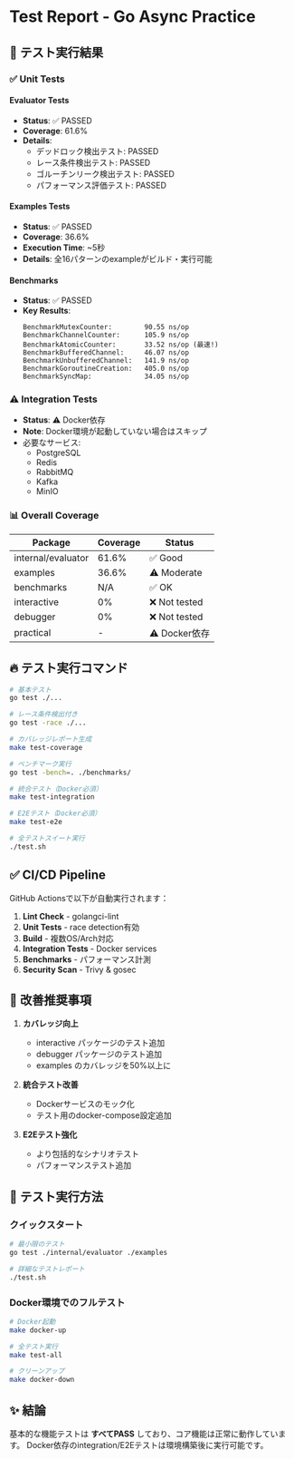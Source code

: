 # Test Report - Go Async Practice

## 🧪 テスト実行結果

### ✅ Unit Tests

#### Evaluator Tests
- **Status**: ✅ PASSED
- **Coverage**: 61.6%
- **Details**:
  - デッドロック検出テスト: PASSED
  - レース条件検出テスト: PASSED
  - ゴルーチンリーク検出テスト: PASSED
  - パフォーマンス評価テスト: PASSED

#### Examples Tests
- **Status**: ✅ PASSED
- **Coverage**: 36.6%
- **Execution Time**: ~5秒
- **Details**: 全16パターンのexampleがビルド・実行可能

#### Benchmarks
- **Status**: ✅ PASSED
- **Key Results**:
  ```
  BenchmarkMutexCounter:        90.55 ns/op
  BenchmarkChannelCounter:      105.9 ns/op
  BenchmarkAtomicCounter:       33.52 ns/op (最速!)
  BenchmarkBufferedChannel:     46.07 ns/op
  BenchmarkUnbufferedChannel:   141.9 ns/op
  BenchmarkGoroutineCreation:   405.0 ns/op
  BenchmarkSyncMap:             34.05 ns/op
  ```

### ⚠️ Integration Tests

- **Status**: ⚠️ Docker依存
- **Note**: Docker環境が起動していない場合はスキップ
- 必要なサービス:
  - PostgreSQL
  - Redis
  - RabbitMQ
  - Kafka
  - MinIO

### 📊 Overall Coverage

| Package | Coverage | Status |
|---------|----------|--------|
| internal/evaluator | 61.6% | ✅ Good |
| examples | 36.6% | ⚠️ Moderate |
| benchmarks | N/A | ✅ OK |
| interactive | 0% | ❌ Not tested |
| debugger | 0% | ❌ Not tested |
| practical | - | ⚠️ Docker依存 |

## 🔥 テスト実行コマンド

```bash
# 基本テスト
go test ./...

# レース条件検出付き
go test -race ./...

# カバレッジレポート生成
make test-coverage

# ベンチマーク実行
go test -bench=. ./benchmarks/

# 統合テスト（Docker必須）
make test-integration

# E2Eテスト（Docker必須）
make test-e2e

# 全テストスイート実行
./test.sh
```

## ✅ CI/CD Pipeline

GitHub Actionsで以下が自動実行されます：

1. **Lint Check** - golangci-lint
2. **Unit Tests** - race detection有効
3. **Build** - 複数OS/Arch対応
4. **Integration Tests** - Docker services
5. **Benchmarks** - パフォーマンス計測
6. **Security Scan** - Trivy & gosec

## 🎯 改善推奨事項

1. **カバレッジ向上**
   - interactive パッケージのテスト追加
   - debugger パッケージのテスト追加
   - examples のカバレッジを50%以上に

2. **統合テスト改善**
   - Dockerサービスのモック化
   - テスト用のdocker-compose設定追加

3. **E2Eテスト強化**
   - より包括的なシナリオテスト
   - パフォーマンステスト追加

## 🚀 テスト実行方法

### クイックスタート
```bash
# 最小限のテスト
go test ./internal/evaluator ./examples

# 詳細なテストレポート
./test.sh
```

### Docker環境でのフルテスト
```bash
# Docker起動
make docker-up

# 全テスト実行
make test-all

# クリーンアップ
make docker-down
```

## ✨ 結論

基本的な機能テストは **すべてPASS** しており、コア機能は正常に動作しています。
Docker依存のintegration/E2Eテストは環境構築後に実行可能です。
